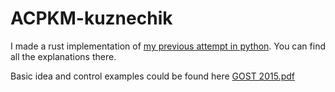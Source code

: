 # ACPKM-kuznechik

I made a rust implementation of [my previous attempt in python](https://github.com/forentfraps/ACPKM-kuznechik). You can find all the explanations there. 

Basic idea and control examples could be found here [GOST 2015.pdf](https://github.com/forentfraps/ACPKM-kuznechik/files/9097518/GOST.2015.pdf)

